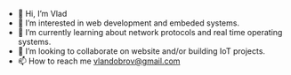 - 👋 Hi, I’m Vlad
- 👀 I’m interested in web development and embeded systems.
- 🌱 I’m currently learning about network protocols and real time operating systems.
- 💞️ I’m looking to collaborate on website and/or building IoT projects.
- 📫 How to reach me vlandobrov@gmail.com

<!---
dobrovv/dobrovv is a ✨ special ✨ repository because its `README.md` (this file) appears on your GitHub profile.
You can click the Preview link to take a look at your changes.
--->
